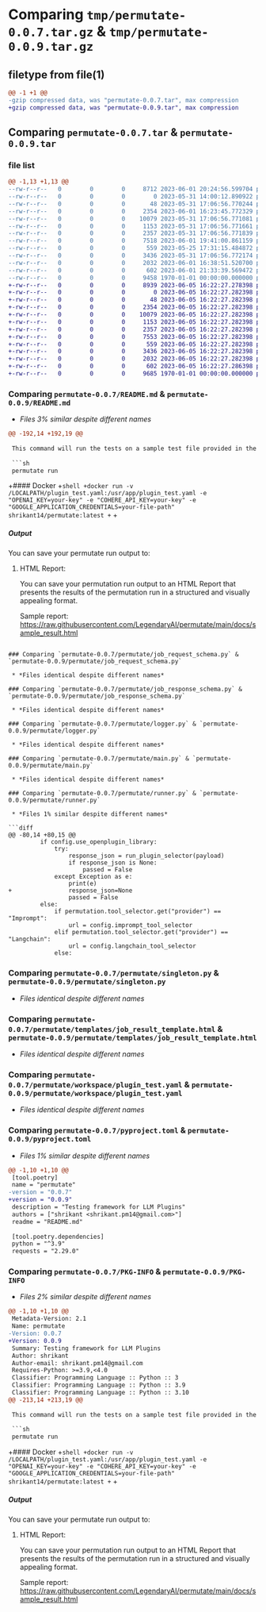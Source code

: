 # Comparing `tmp/permutate-0.0.7.tar.gz` & `tmp/permutate-0.0.9.tar.gz`

## filetype from file(1)

```diff
@@ -1 +1 @@
-gzip compressed data, was "permutate-0.0.7.tar", max compression
+gzip compressed data, was "permutate-0.0.9.tar", max compression
```

## Comparing `permutate-0.0.7.tar` & `permutate-0.0.9.tar`

### file list

```diff
@@ -1,13 +1,13 @@
--rw-r--r--   0        0        0     8712 2023-06-01 20:24:56.599704 permutate-0.0.7/README.md
--rw-r--r--   0        0        0        0 2023-05-31 14:00:12.890922 permutate-0.0.7/permutate/__init__.py
--rw-r--r--   0        0        0       48 2023-05-31 17:06:56.770244 permutate-0.0.7/permutate/__main__.py
--rw-r--r--   0        0        0     2354 2023-06-01 16:23:45.772329 permutate-0.0.7/permutate/job_request_schema.py
--rw-r--r--   0        0        0    10079 2023-05-31 17:06:56.771081 permutate-0.0.7/permutate/job_response_schema.py
--rw-r--r--   0        0        0     1153 2023-05-31 17:06:56.771661 permutate-0.0.7/permutate/logger.py
--rw-r--r--   0        0        0     2357 2023-05-31 17:06:56.771839 permutate-0.0.7/permutate/main.py
--rw-r--r--   0        0        0     7518 2023-06-01 19:41:00.861159 permutate-0.0.7/permutate/runner.py
--rw-r--r--   0        0        0      559 2023-05-25 17:31:15.484872 permutate-0.0.7/permutate/singleton.py
--rw-r--r--   0        0        0     3436 2023-05-31 17:06:56.772174 permutate-0.0.7/permutate/templates/job_result_template.html
--rw-r--r--   0        0        0     2032 2023-06-01 16:38:51.520700 permutate-0.0.7/permutate/workspace/plugin_test.yaml
--rw-r--r--   0        0        0      602 2023-06-01 21:33:39.569472 permutate-0.0.7/pyproject.toml
--rw-r--r--   0        0        0     9458 1970-01-01 00:00:00.000000 permutate-0.0.7/PKG-INFO
+-rw-r--r--   0        0        0     8939 2023-06-05 16:22:27.278398 permutate-0.0.9/README.md
+-rw-r--r--   0        0        0        0 2023-06-05 16:22:27.282398 permutate-0.0.9/permutate/__init__.py
+-rw-r--r--   0        0        0       48 2023-06-05 16:22:27.282398 permutate-0.0.9/permutate/__main__.py
+-rw-r--r--   0        0        0     2354 2023-06-05 16:22:27.282398 permutate-0.0.9/permutate/job_request_schema.py
+-rw-r--r--   0        0        0    10079 2023-06-05 16:22:27.282398 permutate-0.0.9/permutate/job_response_schema.py
+-rw-r--r--   0        0        0     1153 2023-06-05 16:22:27.282398 permutate-0.0.9/permutate/logger.py
+-rw-r--r--   0        0        0     2357 2023-06-05 16:22:27.282398 permutate-0.0.9/permutate/main.py
+-rw-r--r--   0        0        0     7553 2023-06-05 16:22:27.282398 permutate-0.0.9/permutate/runner.py
+-rw-r--r--   0        0        0      559 2023-06-05 16:22:27.282398 permutate-0.0.9/permutate/singleton.py
+-rw-r--r--   0        0        0     3436 2023-06-05 16:22:27.282398 permutate-0.0.9/permutate/templates/job_result_template.html
+-rw-r--r--   0        0        0     2032 2023-06-05 16:22:27.282398 permutate-0.0.9/permutate/workspace/plugin_test.yaml
+-rw-r--r--   0        0        0      602 2023-06-05 16:22:27.286398 permutate-0.0.9/pyproject.toml
+-rw-r--r--   0        0        0     9685 1970-01-01 00:00:00.000000 permutate-0.0.9/PKG-INFO
```

### Comparing `permutate-0.0.7/README.md` & `permutate-0.0.9/README.md`

 * *Files 3% similar despite different names*

```diff
@@ -192,14 +192,19 @@
 
 This command will run the tests on a sample test file provided in the package and save the results to an html file. This command can be used to see the sample output.
 
 ```sh
 permutate run
 ```
 
+#### Docker
+```shell
+docker run -v /LOCALPATH/plugin_test.yaml:/usr/app/plugin_test.yaml -e "OPENAI_KEY=your-key" -e "COHERE_API_KEY=your-key" -e "GOOGLE_APPLICATION_CREDENTIALS=your-file-path" shrikant14/permutate:latest
+```
+
 ##### Output
 You can save your permutate run output to: 
 1. HTML Report:
 
     You can save your permutation run output to an HTML Report that presents the results of the permutation run in a structured and visually appealing format.
 
    Sample report: https://raw.githubusercontent.com/LegendaryAI/permutate/main/docs/sample_result.html
```

### Comparing `permutate-0.0.7/permutate/job_request_schema.py` & `permutate-0.0.9/permutate/job_request_schema.py`

 * *Files identical despite different names*

### Comparing `permutate-0.0.7/permutate/job_response_schema.py` & `permutate-0.0.9/permutate/job_response_schema.py`

 * *Files identical despite different names*

### Comparing `permutate-0.0.7/permutate/logger.py` & `permutate-0.0.9/permutate/logger.py`

 * *Files identical despite different names*

### Comparing `permutate-0.0.7/permutate/main.py` & `permutate-0.0.9/permutate/main.py`

 * *Files identical despite different names*

### Comparing `permutate-0.0.7/permutate/runner.py` & `permutate-0.0.9/permutate/runner.py`

 * *Files 1% similar despite different names*

```diff
@@ -80,14 +80,15 @@
         if config.use_openplugin_library:
             try:
                 response_json = run_plugin_selector(payload)
                 if response_json is None:
                     passed = False
             except Exception as e:
                 print(e)
+                response_json=None
                 passed = False
         else:
             if permutation.tool_selector.get("provider") == "Imprompt":
                 url = config.imprompt_tool_selector
             elif permutation.tool_selector.get("provider") == "Langchain":
                 url = config.langchain_tool_selector
             else:
```

### Comparing `permutate-0.0.7/permutate/singleton.py` & `permutate-0.0.9/permutate/singleton.py`

 * *Files identical despite different names*

### Comparing `permutate-0.0.7/permutate/templates/job_result_template.html` & `permutate-0.0.9/permutate/templates/job_result_template.html`

 * *Files identical despite different names*

### Comparing `permutate-0.0.7/permutate/workspace/plugin_test.yaml` & `permutate-0.0.9/permutate/workspace/plugin_test.yaml`

 * *Files identical despite different names*

### Comparing `permutate-0.0.7/pyproject.toml` & `permutate-0.0.9/pyproject.toml`

 * *Files 1% similar despite different names*

```diff
@@ -1,10 +1,10 @@
 [tool.poetry]
 name = "permutate"
-version = "0.0.7"
+version = "0.0.9"
 description = "Testing framework for LLM Plugins"
 authors = ["shrikant <shrikant.pm14@gmail.com>"]
 readme = "README.md"
 
 [tool.poetry.dependencies]
 python = "^3.9"
 requests = "2.29.0"
```

### Comparing `permutate-0.0.7/PKG-INFO` & `permutate-0.0.9/PKG-INFO`

 * *Files 2% similar despite different names*

```diff
@@ -1,10 +1,10 @@
 Metadata-Version: 2.1
 Name: permutate
-Version: 0.0.7
+Version: 0.0.9
 Summary: Testing framework for LLM Plugins
 Author: shrikant
 Author-email: shrikant.pm14@gmail.com
 Requires-Python: >=3.9,<4.0
 Classifier: Programming Language :: Python :: 3
 Classifier: Programming Language :: Python :: 3.9
 Classifier: Programming Language :: Python :: 3.10
@@ -213,14 +213,19 @@
 
 This command will run the tests on a sample test file provided in the package and save the results to an html file. This command can be used to see the sample output.
 
 ```sh
 permutate run
 ```
 
+#### Docker
+```shell
+docker run -v /LOCALPATH/plugin_test.yaml:/usr/app/plugin_test.yaml -e "OPENAI_KEY=your-key" -e "COHERE_API_KEY=your-key" -e "GOOGLE_APPLICATION_CREDENTIALS=your-file-path" shrikant14/permutate:latest
+```
+
 ##### Output
 You can save your permutate run output to: 
 1. HTML Report:
 
     You can save your permutation run output to an HTML Report that presents the results of the permutation run in a structured and visually appealing format.
 
    Sample report: https://raw.githubusercontent.com/LegendaryAI/permutate/main/docs/sample_result.html
```

